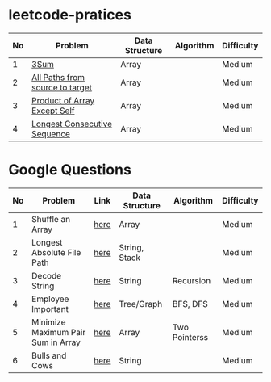 # leetcode-pratices

| No  | Problem                                                                     | Data Structure | Algorithm | Difficulty |
| --- | --------------------------------------------------------------------------- | -------------- | --------- | ---------- |
| 1   | [3Sum](./Array/Medium/Three_Sums)                                           | Array          |           | Medium     |
| 2   | [All Paths from source to target](./Array/Medium/All_paths_from_source)     | Array          |           | Medium     |
| 3   | [Product of Array Except Self](./Array/Medium/Product_of_array_except_self) | Array          |           | Medium     |
| 4   | [Longest Consecutive Sequence](./Array/Medium/Longest_consecutive_sequence) | Array          |           | Medium     |

# Google Questions

| No  | Problem                            | Link                                                       | Data Structure | Algorithm     | Difficulty |
| --- | ---------------------------------- | ---------------------------------------------------------- | -------------- | ------------- | ---------- |
| 1   | Shuffle an Array                   | [here](./Google/Medium/Shuffle_an_array)                   | Array          |               | Medium     |
| 2   | Longest Absolute File Path         | [here](./Google/Medium/Longest_absolute_file_path)         | String, Stack  |               | Medium     |
| 3   | Decode String                      | [here](./Google/Medium/Decode_string)                      | String         | Recursion     | Medium     |
| 4   | Employee Important                 | [here](./Google/Medium/Employee_importance)                | Tree/Graph     | BFS, DFS      | Medium     |
| 5   | Minimize Maximum Pair Sum in Array | [here](./Google/Medium/Minimize_Maximum_Pair_Sum_in_Array) | Array          | Two Pointerss | Medium     |
| 6   | Bulls and Cows                     | [here](./Google/Medium/Bulls_and_cows)                     | String         |               | Medium     |
